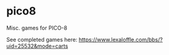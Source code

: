 # pico8
Misc. games for PICO-8

See completed games here: https://www.lexaloffle.com/bbs/?uid=25532&mode=carts
